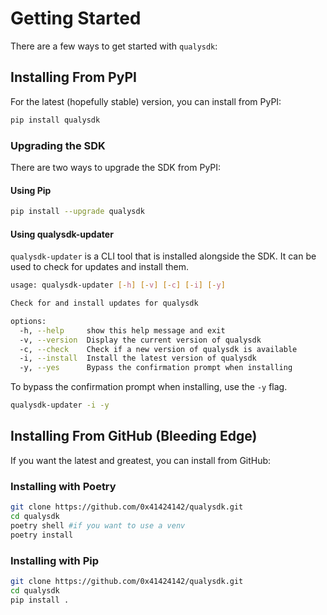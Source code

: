 # Getting Started

There are a few ways to get started with ```qualysdk```:

## Installing From PyPI

For the latest (hopefully stable) version, you can install from PyPI:

```bash
pip install qualysdk
```

### Upgrading the SDK

There are two ways to upgrade the SDK from PyPI:

#### Using Pip

```bash
pip install --upgrade qualysdk
```

#### Using qualysdk-updater

```qualysdk-updater``` is a CLI tool that is installed alongside the SDK. It can be used to check for updates and install them.

```bash
usage: qualysdk-updater [-h] [-v] [-c] [-i] [-y]

Check for and install updates for qualysdk

options:
  -h, --help     show this help message and exit
  -v, --version  Display the current version of qualysdk
  -c, --check    Check if a new version of qualysdk is available
  -i, --install  Install the latest version of qualysdk
  -y, --yes      Bypass the confirmation prompt when installing
```

To bypass the confirmation prompt when installing, use the `-y` flag.

```bash
qualysdk-updater -i -y
```

## Installing From GitHub (Bleeding Edge)

If you want the latest and greatest, you can install from GitHub:

### Installing with Poetry

```bash
git clone https://github.com/0x41424142/qualysdk.git
cd qualysdk
poetry shell #if you want to use a venv
poetry install
```

### Installing with Pip

```bash
git clone https://github.com/0x41424142/qualysdk.git
cd qualysdk
pip install .
```
